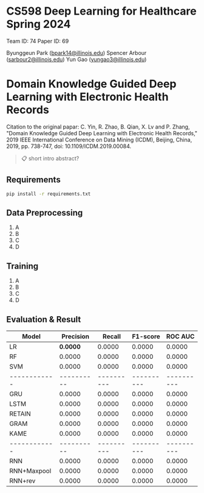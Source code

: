# CS598 Deep Learning for Healthcare Spring 2024
Team ID: 74
Paper ID: 69 

Byunggeun Park (bpark14@illinois.edu)
Spencer Arbour (sarbour2@illinois.edu)
Yun Gao (yungao3@illinois.edu)


# Domain Knowledge Guided Deep Learning with Electronic Health Records 

Citation to the original papar: C. Yin, R. Zhao, B. Qian, X. Lv and P. Zhang, "Domain Knowledge Guided Deep Learning with Electronic Health Records," 2019 IEEE International Conference on Data Mining (ICDM), Beijing, China, 2019, pp. 738-747, doi: 10.1109/ICDM.2019.00084.
>📋 short intro abstract?


## Requirements 

```bash
pip install -r requirements.txt
```


## Data Preprocessing 

1. A
2. B
3. C
4. D

## Training 

1. A
2. B
3. C
4. D

## Evaluation & Result

| Model        | Precision  | Recall     | F1-score   | ROC AUC    |
| ------------ | ---------- | ---------- | ---------- | ---------- |
| LR           | **0.0000** | 0.0000     | 0.0000     | 0.0000     |
| RF           | 0.0000     | 0.0000     | 0.0000     | 0.0000     |
| SVM          | 0.0000     | 0.0000     | 0.0000     | 0.0000     |
| ------------ | ---------- | ---------- | ---------- | ---------- |
| GRU          | 0.0000     | 0.0000     | 0.0000     | 0.0000     |
| LSTM         | 0.0000     | 0.0000     | 0.0000     | 0.0000     |
| RETAIN       | 0.0000     | 0.0000     | 0.0000     | 0.0000     |
| GRAM         | 0.0000     | 0.0000     | 0.0000     | 0.0000     |
| KAME         | 0.0000     | 0.0000     | 0.0000     | 0.0000     |
| ------------ | ---------- | ---------- | ---------- | ---------- |
| RNN          | 0.0000     | 0.0000     | 0.0000     | 0.0000     |
| RNN+Maxpool  | 0.0000     | 0.0000     | 0.0000     | 0.0000     |
| RNN+rev      | 0.0000     | 0.0000     | 0.0000     | 0.0000     |

